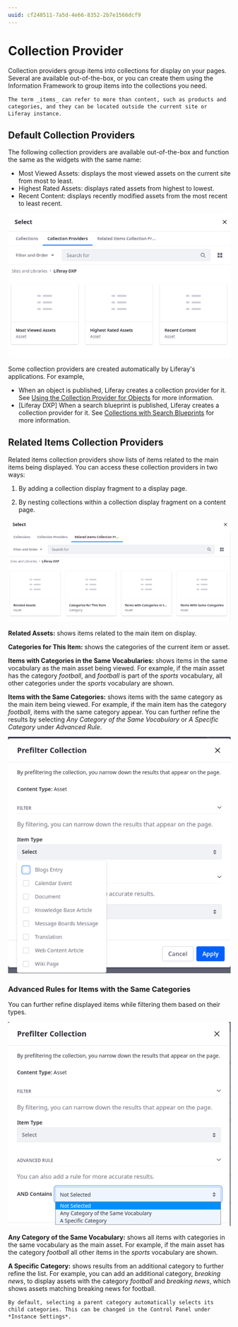 ```yaml
---
uuid: cf248511-7a5d-4e66-8352-2b7e1566dcf9
---
```


# Collection Provider

Collection providers group items into collections for display on your pages. Several are available out-of-the-box, or you can create them using the Information Framework to group items into the collections you need. 

```{note}
The term _items_ can refer to more than content, such as products and categories, and they can be located outside the current site or Liferay instance.
```

## Default Collection Providers

The following collection providers are available out-of-the-box and function the same as the widgets with the same name:

* Most Viewed Assets: displays the most viewed assets on the current site from most to least.
* Highest Rated Assets: displays rated assets from highest to lowest.
* Recent Content: displays recently modified assets from the most recent to least recent.

![When configuring a collection display fragment, you can choose collection providers such as Most Viewed Assets, Highest Rated Assets, and Recent Content.](./collection-providers/images/01.png)

Some collection providers are created automatically by Liferay's applications. For example, 

* When an object is published, Liferay creates a collection provider for it. See [Using the Collection Provider for Objects](../../building-applications/objects/displaying-object-entries.md#using-the-collection-provider-for-objects) for more information.
* [Liferay DXP] When a search blueprint is published, Liferay creates a collection provider for it. See [Collections with Search Blueprints](../../using-search/liferay-enterprise-search/search-experiences/search-blueprints/collections-with-search-blueprints.md) for more information.

## Related Items Collection Providers

Related items collection providers show lists of items related to the main items being displayed. You can access these collection providers in two ways:

1. By adding a collection display fragment to a display page.

1. By nesting collections within a collection display fragment on a content page.

![When configuring a collection display fragment, you can choose Related Items collection providers.](./collection-providers/images/02.png)

**Related Assets:** shows items related to the main item on display.

**Categories for This Item:** shows the categories of the current item or asset.

**Items with Categories in the Same Vocabularies:** shows items in the same vocabulary as the main asset being viewed. For example, if the main asset has the category *football*, and *football* is part of the *sports* vocabulary, all other categories under the *sports* vocabulary are shown.

**Items with the Same Categories:** shows items with the same category as the main item being viewed. For example, if the main item has the category *football*, items with the same category appear. You can further refine the results by selecting _Any Category of the Same Vocabulary_ or _A Specific Category_ under *Advanced Rule*.

![Items with the Same Categories requires you to choose an item type.](./collection-providers/images/04.png)

### Advanced Rules for Items with the Same Categories

You can further refine displayed items while filtering them based on their types.

![When configuring the Items with the Same Categories provider, you can choose advanced rules from the drop-down.](./collection-providers/images/03.png)

**Any Category of the Same Vocabulary:** shows all items with categories in the same vocabulary as the main asset. For example, if the main asset has the category *football* all other items in the *sports* vocabulary are shown.

**A Specific Category:** shows results from an additional category to further refine the list. For example, you can add an additional category, *breaking news*, to display assets with the category *football* and *breaking news*, which shows assets matching breaking news for football.

```{tip}
By default, selecting a parent category automatically selects its child categories. This can be changed in the Control Panel under *Instance Settings*.
```

